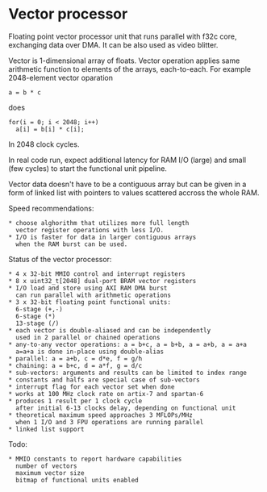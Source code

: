 # Vector processor

Floating point vector processor unit
that runs parallel with f32c core, 
exchanging data over DMA.
It can be also used as video blitter.

Vector is 1-dimensional array of floats.
Vector operation applies same arithmetic
function to elements of the arrays, each-to-each.
For example 2048-element vector oparation

    a = b * c

does

    for(i = 0; i < 2048; i++)
      a[i] = b[i] * c[i];

In 2048 clock cycles.

In real code run, expect additional latency
for RAM I/O (large) and small (few cycles) to
start the functional unit pipeline.

Vector data doesn't have to be a contiguous array
but can be given in a form of linked list with pointers
to values scattered accross the whole RAM. 

Speed recommendations:

    * choose alghorithm that utilizes more full length
      vector register operations with less I/O.
    * I/O is faster for data in larger contiguous arrays
      when the RAM burst can be used.

Status of the vector processor:

    * 4 x 32-bit MMIO control and interrupt registers
    * 8 x uint32_t[2048] dual-port BRAM vector registers
    * I/O load and store using AXI RAM DMA burst
      can run parallel with arithmetic operations
    * 3 x 32-bit floating point functional units:
      6-stage (+,-)
      6-stage (*)
      13-stage (/)
    * each vector is double-aliased and can be independently
      used in 2 parallel or chained operations
    * any-to-any vector operations: a = b+c, a = b+b, a = a+b, a = a+a
      a=a+a is done in-place using double-alias
    * parallel: a = a+b, c = d*e, f = g/h
    * chaining: a = b+c, d = a*f, g = d/c
    * sub-vectors: arguments and results can be limited to index range
    * constants and halfs are special case of sub-vectors
    * interrupt flag for each vector set when done
    * works at 100 MHz clock rate on artix-7 and spartan-6
    * produces 1 result per 1 clock cycle
      after initial 6-13 clocks delay, depending on functional unit
    * theoretical maximum speed approaches 3 MFLOPs/MHz
      when 1 I/O and 3 FPU operations are running parallel
    * linked list support

Todo:

    * MMIO constants to report hardware capabilities
      number of vectors
      maximum vector size
      bitmap of functional units enabled
